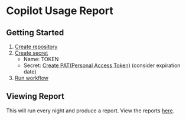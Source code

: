 # Copilot Usage Report


## Getting Started

1. [Create repository](https://github.com/new?template_name=copilot-usage-template&template_owner=austenstone&name=copilot-usage-report&description=Generates%20usage%20reports%20for%20GitHub%20Copilot)
2. [Create secret](../../settings/secrets/actions/new)
   - Name: TOKEN
   - Secret: [Create PAT(Personal Access Token)](https://github.com/settings/tokens/new?scopes=admin:org) (consider expiration date)
3. [Run workflow](../../actions/workflows/copilot-usage.yml)

## Viewing Report

This will run every night and produce a report. View the reports [here](../../actions/workflows/copilot-usage.yml).
